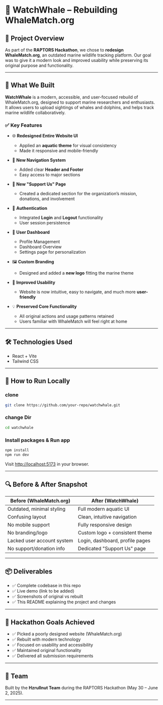 # 🐋 WatchWhale – Rebuilding WhaleMatch.org

## 🎯 Project Overview
As part of the **RAPTORS Hackathon**, we chose to **redesign WhaleMatch.org**, an outdated marine wildlife tracking platform. Our goal was to give it a modern look and improved usability while preserving its original purpose and functionality.

---

## 🌊 What We Built

**WatchWhale** is a modern, accessible, and user-focused rebuild of WhaleMatch.org, designed to support marine researchers and enthusiasts. It allows users to upload sightings of whales and dolphins, and helps track marine wildlife collaboratively.

### ✅ Key Features
- 🌐 **Redesigned Entire Website UI**
  - Applied an **aquatic theme** for visual consistency
  - Made it responsive and mobile-friendly

- 🧭 **New Navigation System**
  - Added clear **Header and Footer**
  - Easy access to major sections

- 🤝 **New "Support Us" Page**
  - Created a dedicated section for the organization’s mission, donations, and involvement

- 🔐 **Authentication**
  - Integrated **Login** and **Logout** functionality
  - User session persistence

- 👤 **User Dashboard**
  - Profile Management
  - Dashboard Overview
  - Settings page for personalization

- 🖼️ **Custom Branding**
  - Designed and added a **new logo** fitting the marine theme

- 🧭 **Improved Usability**
  - Website is now intuitive, easy to navigate, and much more **user-friendly**

- 💡 **Preserved Core Functionality**
  - All original actions and usage patterns retained
  - Users familiar with WhaleMatch will feel right at home

---

## 🛠️ Technologies Used
- React + Vite  
- Tailwind CSS  

---

## 🚀 How to Run Locally
### clone
```bash
git clone https://github.com/your-repo/watchwhale.git
````
### change Dir
```bash
cd watchwhale
```
### Install packages & Run app
```bash
npm install
npm run dev
```
Visit [http://localhost:5173](http://localhost:5173) in your browser.

---

## 🔍 Before & After Snapshot

| Before (WhaleMatch.org)    | After (WatchWhale)              |
| -------------------------- | ------------------------------- |
| Outdated, minimal styling  | Full modern aquatic UI          |
| Confusing layout           | Clean, intuitive navigation     |
| No mobile support          | Fully responsive design         |
| No branding/logo           | Custom logo + consistent theme  |
| Lacked user account system | Login, dashboard, profile pages |
| No support/donation info   | Dedicated "Support Us" page     |

---

## 📦 Deliverables

* ✅ Complete codebase in this repo
* ✅ Live demo (link to be added)
* ✅ Screenshots of original vs rebuilt
* ✅ This README explaining the project and changes

---

## 🏁 Hackathon Goals Achieved

* ✅ Picked a poorly designed website (WhaleMatch.org)
* ✅ Rebuilt with modern technology
* ✅ Focused on usability and accessibility
* ✅ Maintained original functionality
* ✅ Delivered all submission requirements

---

## 👥 Team

Built by the **Hzrullnut Team** during the RAPTORS Hackathon (May 30 – June 2, 2025).

---
